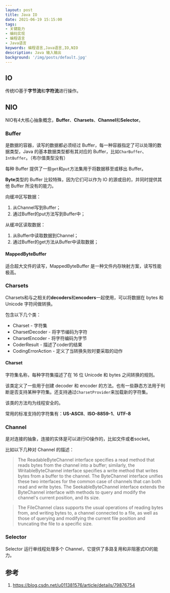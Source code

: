 ```yaml
---
layout: post
title: Java IO
date: 2021-06-19 15:15:00
tags:
- 关键能力
- 编码实现
- 编程语言
- Java语言
keywords: 编程语言,Java语言,IO,NIO
description: Java 输入输出
background: '/img/posts/default.jpg'
---
```


## IO

传统IO基于**字节流**和**字符流**进行操作。

## NIO

NIO有4大核心抽象概念，**Buffer**、**Charsets**、**Channel**和**Selector**。

### Buffer

是数据的容器，读写的数据都必须经过 Buffer，每一种容器指定了可以处理的数据类型，Java 的基本数据类型都有其对应的 Buffer，比如`CharBuffer`、`IntBuffer`。（布尔值类型没有）

每种 Buffer 提供了一些`get`和`put`方法集用于将数据移至或移出 Buffer。

**Byte**类型的 Buffer 比较特殊，因为它们可以作为 IO 的源或目的，并同时提供其他 Buffer 所没有的能力。

向缓冲区写数据：

1. 从Channel写到Buffer；
2. 通过Buffer的put方法写到Buffer中；

从缓冲区读取数据：

1. 从Buffer中读取数据到Channel；
2. 通过Buffer的get方法从Buffer中读取数据；

#### MappedByteBuffer

适合超大文件的读写，MappedByteBuffer 是一种文件内存映射方案，读写性能极高。

### Charsets

Charsets和与之相关的**decoders**和**encoders**一起使用，可以将数据在 bytes 和 Unicode 字符间做转换。

包含以下几个类：

- Charset - 字符集
- CharsetDecoder - 将字节编码为字符
- CharsetEncoder - 将字符编码为字节
- CoderResult - 描述了coder的结果
- CodingErrorAction - 定义了当转换失败时要采取的动作

#### Charset

字符集名称，每种字符集描述了在 16 位 Unicode 和 bytes 之间转换的规则。

该类定义了一些用于创建 decoder 和 encoder 的方法。也有一些静态方法用于判断是否支持某种字符集。还支持通过`CharsetProvider`来加载新的字符集。

该类的方法均为线程安全的。

常用的标准支持的字符集有：**US-ASCII**、**ISO-8859-1**、**UTF-8**

### Channel

是对连接的抽象，连接的实体是可以进行IO操作的，比如文件或者socket。

比如以下几种对 Channel 的描述：

> The ReadableByteChannel interface specifies a read method that reads bytes from the channel into a buffer; similarly, the WritableByteChannel interface specifies a write method that writes bytes from a buffer to the channel. The ByteChannel interface unifies these two interfaces for the common case of channels that can both read and write bytes. The SeekableByteChannel interface extends the ByteChannel interface with methods to query and modify the channel's current position, and its size.

> The FileChannel class supports the usual operations of reading bytes from, and writing bytes to, a channel connected to a file, as well as those of querying and modifying the current file position and truncating the file to a specific size.

### Selector

Selector 运行单线程处理多个 Channel，它提供了多路复用和非阻塞式IO的能力。

## 参考

1. https://blog.csdn.net/u011381576/article/details/79876754
